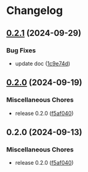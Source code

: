 # Changelog

## [0.2.1](https://github.com/rezmoss/axios4go/compare/v0.2.0...v0.2.1) (2024-09-29)


### Bug Fixes

* update doc ([1c9e74d](https://github.com/rezmoss/axios4go/commit/1c9e74d1db623fa0acfffa168f268665bf539516))

## [0.2.0](https://github.com/rezmoss/axios4go/compare/v0.1.0...v0.2.0) (2024-09-19)


### Miscellaneous Chores

* release 0.2.0 ([f5af040](https://github.com/rezmoss/axios4go/commit/f5af040ab3a15fff104d8154f79f59bcdc46292a))

## 0.2.0 (2024-09-13)


### Miscellaneous Chores

* release 0.2.0 ([f5af040](https://github.com/Blackvote/axios4go/commit/f5af040ab3a15fff104d8154f79f59bcdc46292a))
